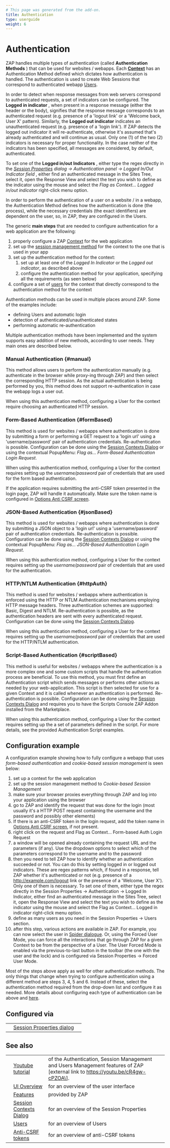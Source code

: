```yaml
---
# This page was generated from the add-on.
title: Authentication
type: userguide
weight: 6
---
```


# Authentication

ZAP handles multiple types of authentication (called **Authentication
Methods** ) that can be used for websites / webapps. Each **[Context](/docs/desktop/start/features/contexts/)** has an Authentication Method
defined which dictates how authentication is handled. The
authentication is used to create Web Sessions that correspond to
authenticated webapp [Users](/docs/desktop/start/features/users/).

In order to detect when response messages from web servers correspond
to authenticated requests, a set of indicators can be configured. The
**Logged in indicator** , when present in a response message (either
the header or the body), signifies that the response message
corresponds to an authenticated request (e.g. presence of a 'logout
link' or a 'Welcome back, User X' pattern). Similarly, the **Logged
out indicator** indicates an unauthenticated request (e.g. presence of
a 'login link'). If ZAP detects the logged out indicator it will re-authenticate,
otherwise it's assumed that's already authenticated and will continue as usual.
Only one (1) of the two (2) indicators is necessary for
proper functionality. In the case neither of the
indicators has been specified, all messages are considered, by
default, authenticated.

To set one of the **Logged in/out Indicators** , either type the regex
directly in the *[Session
Properties](/docs/desktop/ui/dialogs/session/contexts/#auth) dialog -\> Authentication panel -\> Logged In/Out Indicator field* ,
either find an authenticated message in the Sites Tree, select it, open the
Response View and select the text you wish to define as the indicator using the
mouse and select the *Flag as Context... Logged in/out indicator* right-click menu option.

In order to perform the authentication of a user on a website /
in a webapp, the Authentication Method defines how the authentication
is done (the process), while the necessary credentials (the exact
identifiers) are dependent on the user, so, in ZAP, they are
configured in the Users.

The generic **main steps** that are needed to configure authentication for a web application
are the following:

1. properly configure a ZAP [Context](/docs/desktop/start/features/contexts/) for the web application
2. set up the [session management method](/docs/desktop/start/features/sessionmanagement/) for the context to the one that is used in your app
3. set up the authentication method for the context:
    1. set up at least one of the *Logged In Indicator* or the *Logged out indicator*, as described above
    2. configure the authentication method for your application, specifying all the requirements (as seen below)
4. configure a set of [users](/docs/desktop/start/features/users/) for the context that directly correspond to the authentication method for the context

Authentication methods can be used in multiple places around
ZAP. Some of the examples include:

* defining Users and automatic login
* detection of authenticated/unauthenticated states
* performing automatic re-authentication

Multiple authentication methods have been implemented and the
system supports easy addition of new methods, according to user needs.
They main ones are described below.

### Manual Authentication {#manual}

This method allows users to perform the authentication manually
(e.g. authenticate in the browser while proxy-ing through ZAP) and
then select the corresponding HTTP session. As the actual
authentication is being performed by you, this method does not support
re-authentication in case the webapp logs a user out.

When using this authentication method, configuring a User for the context
require choosing an authenticated HTTP session.

### Form-Based Authentication {#formBased}

This method is used for websites / webapps where authentication is
done by submitting a form or performing a GET request to a 'login url'
using a 'username/password' pair of authentication credentials.
Re-authentication is possible. Configuration can be done using the [Session
Contexts Dialog](/docs/desktop/ui/dialogs/session/contexts/#auth) or using the contextual PopupMenu: *Flag as...
Form-Based Authentication Login Request*.

When using this authentication method, configuring a User for the context requires
setting up the *username/password* pair of credentials that are used for the form based
authentication.

If the application requires submitting the anti-CSRF token presented in the login page, ZAP will
handle it automatically. Make sure the token
name is configured in [Options Anti CSRF screen](/docs/desktop/ui/dialogs/options/anticsrf/).

### JSON-Based Authentication {#jsonBased}

This method is used for websites / webapps where authentication is
done by submitting a JSON object to a 'login url' using a 'username/password'
pair of authentication credentials.
Re-authentication is possible. Configuration can be done using the [Session
Contexts Dialog](/docs/desktop/ui/dialogs/session/contexts/#auth) or using the contextual PopupMenu: *Flag as...
JSON-Based Authentication Login Request*.

When using this authentication method, configuring a User for the context requires
setting up the *username/password* pair of credentials that are used for the
authentication.

### HTTP/NTLM Authentication {#httpAuth}

This method is used for websites / webapps where authentication is
enforced using the HTTP or NTLM Authentication mechanisms employing HTTP message headers.
Three authentication schemes are supported: Basic, Digest and NTLM.
Re-authentication is possible, as the authentication headers are sent with every authenticated
request. Configuration can be done using the [Session
Contexts Dialog](/docs/desktop/ui/dialogs/session/contexts/#auth).

When using this authentication method, configuring a User for the context requires
setting up the *username/password* pair of credentials that are used for the HTTP/NTLM authentication.

### Script-Based Authentication {#scriptBased}

This method is useful for websites / webapps where the authentication is a more complex one and some custom
scripts that handle the authentication process are beneficial. To use this method, you must first define an Authentication script
which sends messages or performs other actions as needed by your web-application. This script is then selected for use for a given Context
and it is called whenever an authentication is performed. Re-authentication is possible.
Configuration can be done using the [Session
Contexts Dialog](/docs/desktop/ui/dialogs/session/contexts/#auth) and requires you to have the Scripts Console ZAP Addon installed from the Marketplace.

When using this authentication method, configuring a User for the context requires
setting up the a set of parameters defined in the script. For more details, see the provided Authentication Script examples.

## Configuration example

A configuration example showing how to fully configure a webapp that uses *form-based authentication* and
*cookie-based session management* is
seen below:

1. set up a context for the web application
2. set up the session management method to *Cookie-based Session Management*
3. make sure your browser proxies everything through ZAP and log into your application using the browser
4. go to ZAP and identify the request that was done for the login (most usually it's a HTTP POST request containing the username and the password and possibly other elements)
5. If there is an anti-CSRF token in the login request, add the token name in [Options Anti CSRF screen](/docs/desktop/ui/dialogs/options/anticsrf/), if not present.
6. right click on the request and Flag as Context... Form-based Auth Login Request
7. a window will be opened already containing the request URL and the parameters (if any). Use the dropdown options to select which of the parameters correspond to the username and to the password
8. then you need to tell ZAP how to identify whether an authentication succeeded or not. You can do this by setting logged in or logged out indicators. These are regex patterns which, if found in a response, tell ZAP whether it's authenticated or not (e.g. presence of a http://example.com/logout link or the presence of a 'Welcome, User X'). Only one of them is necessary. To set one of them, either type the regex directly in the Session Properties -\> Authentication -\> Logged In Indicator, either find an authenticated message in the Sites Tree, select it, open the Response View and select the text you wish to define as the indicator using the mouse and select the Flag as Context... Logged in indicator right-click menu option.
9. define as many users as you need in the Session Properties -\> Users section.
10. after this step, various actions are available in ZAP. For example, you can now select the user in [Spider dialogue](/docs/desktop/ui/dialogs/spider/). Or, using the Forced User Mode, you can force all the interactions that go through ZAP for a given Context to be from the perspective of a User. The User Forced Mode is enabled via the previous-to-last button in the toolbar (the one with the user and the lock) and is configured via Session Properties -\> Forced User Mode.

Most of the steps above apply as well for other authentication methods. The only things that change when trying to configure authentication using a different method are steps 3, 4, 5 and 6. Instead of these, select the authentication method required from the drop-down list and configure it as needed. More details about configuring each type of authentication can be above and [here](/docs/desktop/ui/dialogs/session/contexts/).

## Configured via

|   |                                                                              |   |
|---|------------------------------------------------------------------------------|---|
|   | [Session Properties dialog](/docs/desktop/ui/dialogs/session/contexts/#auth) |   |

## See also

|   |                                                                       |                                                                                                                                   |
|---|-----------------------------------------------------------------------|-----------------------------------------------------------------------------------------------------------------------------------|
|   | [Youtube tutorial](https://youtu.be/cR4gw-cPZOA)                      | of the Authentication, Session Management and Users Management features of ZAP \[external link to https://youtu.be/cR4gw-cPZOA\]. |
|   | [UI Overview](/docs/desktop/ui/)                                      | for an overview of the user interface                                                                                             |
|   | [Features](/docs/desktop/start/features/)                             | provided by ZAP                                                                                                                   |
|   | [Session Contexts Dialog](/docs/desktop/ui/dialogs/session/contexts/) | for an overview of the Session Properties                                                                                         |
|   | [Users](/docs/desktop/start/features/users/)                          | for an overview of Users                                                                                                          |
|   | [Anti-CSRF tokens](/docs/desktop/start/features/anticsrf/)            | for an overview of anti-CSRF tokens                                                                                               |
